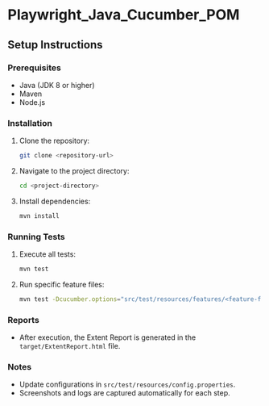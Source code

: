 # Playwright_Java_Cucumber_POM

## Setup Instructions

### Prerequisites
- Java (JDK 8 or higher)
- Maven
- Node.js

### Installation
1. Clone the repository:
   ```bash
   git clone <repository-url>
   ```
2. Navigate to the project directory:
   ```bash
   cd <project-directory>
   ```
3. Install dependencies:
   ```bash
   mvn install
   ```

### Running Tests
1. Execute all tests:
   ```bash
   mvn test
   ```
2. Run specific feature files:
   ```bash
   mvn test -Dcucumber.options="src/test/resources/features/<feature-file>.feature"
   ```

### Reports
- After execution, the Extent Report is generated in the `target/ExtentReport.html` file.

### Notes
- Update configurations in `src/test/resources/config.properties`.
- Screenshots and logs are captured automatically for each step.

